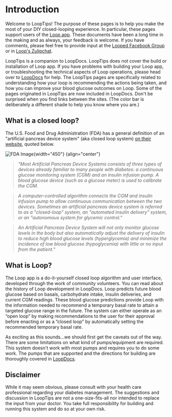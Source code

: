 # Introduction

Welcome to LoopTips!  The purpose of these pages is to help you make the most of your DIY closed-looping experience.  In particular, these pages support users of the [Loop app](https://loopkit.github.io/loopdocs/).  These documents have been a long time in the making and as always, your feedback is welcome.  If you have comments, please feel free to provide input at the [Looped Facebook Group](https://www.facebook.com/groups/TheLoopedGroup/?fref=nf)  or in [Loop's Zulipchat](https://loop.zulipchat.com).

LoopTips is a companion to LoopDocs.   LoopTips does not cover the build or installation of Loop app.  If you have problems with building your Loop app, or troubleshooting the technical aspects of Loop operations, please head over to [LoopDocs](https://loopkit.github.io/loopdocs/) for help.  The LoopTips pages are specifically related to understanding how your loop is recommending the actions being taken, and how you can improve your blood glucose outcomes on Loop. Some of the pages originated in LoopTips are now included in LoopDocs. Don't be surprised when you find links between the sites. (The color bar is deliberately a different shade to help you know where you are.)

## What is a closed loop?

The U.S. Food and Drug Administration (FDA) has a general definition of an "artificial pancreas device system" (aka closed loop system) [on their website](https://www.fda.gov/medicaldevices/productsandmedicalprocedures/homehealthandconsumer/consumerproducts/artificialpancreas/ucm259548.htm#illustration), quoted below.

![FDA Image](img/fda-image.png){width="450"}
{align="center"}

>*"Most Artificial Pancreas Device Systems consists of three types of devices already familiar to many people with diabetes: a continuous glucose monitoring system (CGM) and an insulin infusion pump. A blood glucose device (such as a glucose meter) is used to calibrate the CGM.*

>*A computer-controlled algorithm connects the CGM and insulin infusion pump to allow continuous communication between the two devices. Sometimes an artificial pancreas device system is referred to as a "closed-loop" system, an "automated insulin delivery" system, or an "autonomous system for glycemic control."*

>*An Artificial Pancreas Device System will not only monitor glucose levels in the body but also automatically adjust the delivery of insulin to reduce high blood glucose levels (hyperglycemia) and minimize the incidence of low blood glucose (hypoglycemia) with little or no input from the patient."*

## What is Loop?

The Loop app is a do-it-yourself closed loop algorithm and user interface, developed through the work of community volunteers. You can read about the history of Loop development in LoopDocs. Loop predicts future blood glucose based on basals, carbohydrate intake, insulin deliveries, and current CGM readings. These blood glucose predictions provide Loop with the information needed to recommend a temporary basal rate to attain a targeted glucose range in the future. The system can either operate as an “open loop” by making recommendations to the user for their approval before enacting or as a “closed loop” by automatically setting the recommended temporary basal rate.

As exciting as this sounds...we should first get the caveats out of the way.  There are some limitations on what kind of pumps/equipment are required.  This system doesn't work with most pumps and requires you to do some work. The pumps that are supported and the directions for building are thoroughly covered in [LoopDocs](https://loopkit.github.io/loopdocs/).

## Disclaimer

While it may seem obvious, please consult with your health care professional regarding your diabetes management.  The suggestions and discussion in LoopTips are not a one-size-fits-all nor intended to replace the input from your doctor.  You take full responsibility for building and running this system and do so at your own risk.

